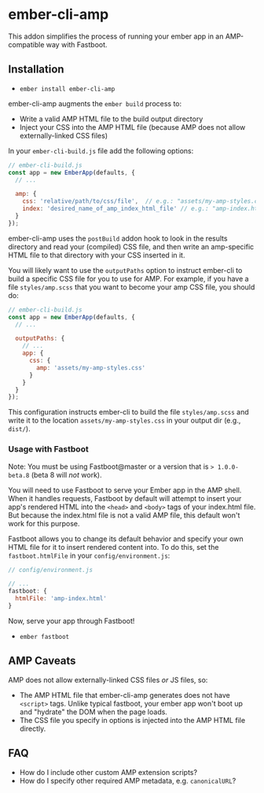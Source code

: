# ember-cli-amp

This addon simplifies the process of running your ember app in an AMP-compatible way with Fastboot.

## Installation

* `ember install ember-cli-amp`

ember-cli-amp augments the `ember build` process to:
  * Write a valid AMP HTML file to the build output directory
  * Inject your CSS into the AMP HTML file (because AMP does not allow externally-linked CSS files)

In your `ember-cli-build.js` file add the following options:
```javascript
// ember-cli-build.js
const app = new EmberApp(defaults, {
  // ...

  amp: {
    css: 'relative/path/to/css/file',  // e.g.: "assets/my-amp-styles.css"
    index: 'desired_name_of_amp_index_html_file' // e.g.: "amp-index.html"
  }
});
```

ember-cli-amp uses the `postBuild` addon hook to look in the results directory
and read your (compiled) CSS file, and then write an amp-specific HTML file to
that directory with your CSS inserted in it.

You will likely want to use the `outputPaths` option to instruct ember-cli to build
a specific CSS file for you to use for AMP. For example, if you have a file `styles/amp.scss`
that you want to become your amp CSS file, you should do:
```javascript
// ember-cli-build.js
const app = new EmberApp(defaults, {
  // ...

  outputPaths: {
    // ...
    app: {
      css: {
        amp: 'assets/my-amp-styles.css'
      }
    }
  }
});
```
This configuration instructs ember-cli to build the file `styles/amp.scss` and
write it to the location `assets/my-amp-styles.css` in your output dir (e.g., `dist/`).

### Usage with Fastboot

Note: You must be using Fastboot@master or a version that is `> 1.0.0-beta.8` (beta 8 will *not* work).

You will need to use Fastboot to serve your Ember app in the AMP shell.
When it handles requests, Fastboot by default will attempt to insert your app's rendered
HTML into the `<head>` and `<body>` tags of your index.html file. But because the
index.html file is not a valid AMP file, this default won't work for this purpose.

Fastboot allows you to change its default behavior and specify your own HTML file for it to
insert rendered content into. To do this, set the `fastboot.htmlFile` in your `config/environment.js`:
```javascript
// config/environment.js

// ...
fastboot: {
  htmlFile: 'amp-index.html'
}
```

Now, serve your app through Fastboot!
 * `ember fastboot`

## AMP Caveats

AMP does not allow externally-linked CSS files *or* JS files, so:
  * The AMP HTML file that ember-cli-amp generates does not have `<script>` tags. Unlike typical fastboot, your ember app won't boot up and "hydrate" the DOM when the page loads.
  * The CSS file you specify in options is injected into the AMP HTML file directly.

## FAQ

  * How do I include other custom AMP extension scripts?
  * How do I specify other required AMP metadata, e.g. `canonicalURL`?
